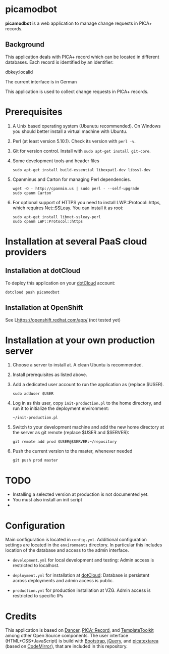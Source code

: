 # picamodbot

**picamodbot** is a web application to manage change requests in PICA+ records.

## Background

This application deals with PICA+ record which can be located in different
databases. Each record is identified by an identifier:

   dbkey:localid



The current interface is in German 

This application is used to collect change requests in PICA+ records.

# Prerequisites

1. A Unix based operating system (Ubunutu recommended). On Windows you 
   should better install a virtual machine with Ubuntu.

2. Perl (at least version 5.10.1). Check its version with `perl -v`.

3. Git for version control. Install with `sudo apt-get install git-core`.

4. Some development tools and header files

       sudo apt-get install build-essential libexpat1-dev libssl-dev

5. Cpanminus and Carton for managing Perl dependencies.

       wget -O - http://cpanmin.us | sudo perl - --self-upgrade
       sudo cpanm Carton`

6. For optional support of HTTPS you need to install LWP::Protocol::https,
   which requires Net::SSLeay. You can install it as root:

       sudo apt-get install libnet-ssleay-perl
       sudo cpanm LWP::Protocol::https


# Installation at several PaaS cloud providers

## Installation at dotCloud

To deploy this application on your [dotCloud] account:

    dotcloud push picamodbot

## Installation at OpenShift

See L<https://openshift.redhat.com/app/> (not tested yet)


# Installation at your own production server

1. Choose a server to install at. A clean Ubuntu is recommended.

2. Install prerequisites as listed above.

3. Add a dedicated user account to run the application as (replace $USER).

       sudo adduser $USER 

4. Log in as this user, copy `init-production.pl` to the 
   home directory, and run it to initialize the deployment environment:

       ~/init-production.pl

5. Switch to your development machine and add the new home directory
   at the server as git remote (replace $USER and $SERVER):

       git remote add prod $USER@$SERVER:~/repository

6. Push the current version to the master, whenever needed

       git push prod master


# TODO

- Installing a selected version at production is not documented yet.
- You must also install an init script
- 

# Configuration

Main configuration is located in `config.yml`. Additional configuration
settings are located in the `environments` directory. In particular
this includes location of the database and access to the admin interface.

- `development.yml` for local development and testing:
  Admin access is restricted to localhost.

- `deployment.yml` for installation at [dotCloud]:
  Database is persistent across deployments and admin access is public.
 
- `production.yml` for production installation at VZG.
  Admin access is restricted to specific IPs

# Credits

This application is based on [Dancer], [PICA::Record], and [TemplateToolkit]
among other Open Source components. The user interface (HTML+CSS+JavaScript) 
is build with [Bootstrap], [jQuery], and [picatextarea] (based
on [CodeMirror]), that are included in this repository.

[dotCloud]: http://dotcloud.com/
[Dancer]: http://perldancer.org
[PICA::Record]: http://search.cpan.org/dist/PICA-Record/
[TemplateToolkit]: http://template-toolkit.org/
[Bootstrap]: http://twitter.github.com/bootstrap/
[jQUery]: http://jquery.com
[picatextarea]: http://gbv.github.com/picatextarea/
[CodeMirror]: http://codemirror.net/
